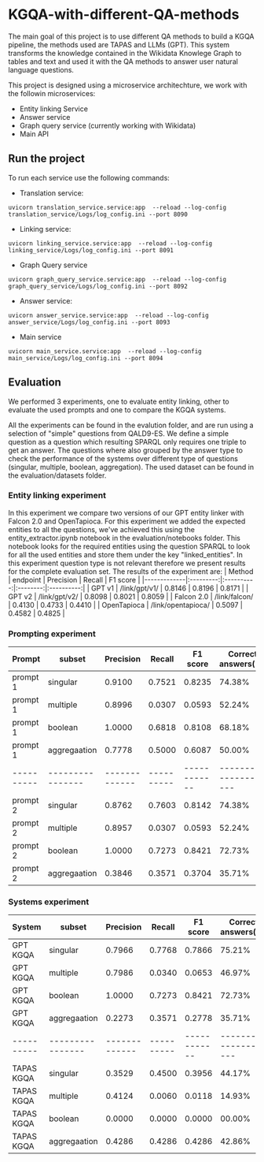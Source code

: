 # KGQA-with-different-QA-methods
The main goal of this project is to use different QA methods to build a KGQA pipeline, the methods used are TAPAS and LLMs (GPT). This system transforms the knowledge contained in the Wikidata Knowlege Graph to tables and text and used it with the QA methods to answer user natural language questions.

This project is designed using a microservice architechture, we work with the followin microservices:
- Entity linking Service
- Answer service
- Graph query service (currently  working with Wikidata)
- Main API

## Run the project
To run each service use the following commands:

- Translation service:

```
uvicorn translation_service.service:app  --reload --log-config translation_service/Logs/log_config.ini --port 8090
```

- Linking service:

```
uvicorn linking_service.service:app  --reload --log-config linking_service/Logs/log_config.ini --port 8091
```

- Graph Query service

```
uvicorn graph_query_service.service:app  --reload --log-config graph_query_service/Logs/log_config.ini --port 8092
```

- Answer service:

```
uvicorn answer_service.service:app  --reload --log-config answer_service/Logs/log_config.ini --port 8093
```

- Main service

```
uvicorn main_service.service:app  --reload --log-config main_service/Logs/log_config.ini --port 8094
```
## Evaluation
We performed 3 experiments, one to evaluate entity linking, other to evaluate the used prompts and one to compare the KGQA systems.

All the experiments can be found in the evalution folder, and are run using a selection of "simple" questions from QALD9-ES. We define a simple question as a question which resulting SPARQL only requires one triple to get an answer. The questions where also grouped by the answer type to check the performance of the systems over different type of questions (singular, multiple, boolean, aggregation). The used dataset can be found in the evaluation/datasets folder.

### Entity linking experiment
In this experiment we compare two versions of our GPT entity linker with Falcon 2.0 and OpenTapioca. For this experiment we added the expected entities to all the questions, we've achieved this using the entity_extractor.ipynb notebook in the evaluation/notebooks folder. This notebook looks for the required entities using the question SPARQL to look for all the used entities and store them under the key "linked_entities". In this experiment question type is not relevant therefore we present results for the complete evaluation set.
The results of the experiment are:
|    Method   |  endpoint |  Precision |  Recall  |  F1 score  |
|-------------|:---------:|:----------:|:--------:|:----------:|
|    GPT v1   | /link/gpt/v1/  |  0.8146  | 0.8196  |  0.8171  |
|    GPT v2   | /link/gpt/v2/  |  0.8098  |  0.8021  |  0.8059  |
|  Falcon 2.0  | /link/falcon/  |  0.4130  |  0.4733  |  0.4410  |
|  OpenTapioca  | /link/opentapioca/  |  0.5097  |  0.4582  |  0.4825  |

### Prompting experiment
|  Prompt  |   subset       |  Precision  |  Recall  |  F1 score  |  Correct answers(%) | 
|----------|----------------|-------------|----------|------------|---------------------|
| prompt 1 |  singular      |  0.9100     |  0.7521  |  0.8235    |  74.38%             |
| prompt 1 |  multiple      |  0.8996     |  0.0307  |  0.0593    |  52.24%             |
| prompt 1 |  boolean       |  1.0000     |  0.6818  |  0.8108    |  68.18%             |
| prompt 1 |  aggregaation  |  0.7778     |  0.5000  |  0.6087    |  50.00%             |
|----------|----------------|-------------|----------|------------|---------------------|
| prompt 2 |  singular      |  0.8762     |  0.7603  |  0.8142    |  74.38%             |
| prompt 2 |  multiple      |  0.8957     |  0.0307  |  0.0593    |  52.24%             |
| prompt 2 |  boolean       |  1.0000     |  0.7273  |  0.8421    |  72.73%             |
| prompt 2 |  aggregaation  |  0.3846     |  0.3571  |  0.3704    |  35.71%             |

### Systems experiment
|  System  |   subset       |  Precision  |  Recall  |  F1 score  |  Correct answers(%) | 
|----------|----------------|-------------|----------|------------|---------------------|
| GPT KGQA |  singular      |  0.7966     |  0.7768  |  0.7866    |  75.21%             |
| GPT KGQA |  multiple      |  0.7986     |  0.0340  |  0.0653    |  46.97%             |
| GPT KGQA |  boolean       |  1.0000     |  0.7273  |  0.8421    |  72.73%             |
| GPT KGQA |  aggregaation  |  0.2273     |  0.3571  |  0.2778    |  35.71%             |
|----------|----------------|-------------|----------|------------|---------------------|
| TAPAS KGQA |  singular      |  0.3529     |  0.4500  |  0.3956    |  44.17%             |
| TAPAS KGQA |  multiple      |  0.4124     |  0.0060  |  0.0118    |  14.93%             |
| TAPAS KGQA |  boolean       |  0.0000     |  0.0000  |  0.0000    |  00.00%             |
| TAPAS KGQA |  aggregaation  |  0.4286     |  0.4286  |  0.4286    |  42.86%             |

